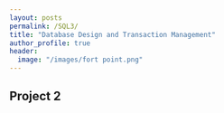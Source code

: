 ```yaml
---
layout: posts
permalink: /SQL3/
title: "Database Design and Transaction Management"
author_profile: true
header:
  image: "/images/fort point.png"
---
```


## Project 2
